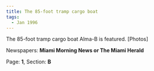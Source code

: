 ```yaml
---  
title: The 85-foot tramp cargo boat  
tags:  
  - Jan 1996  
---  
```

  
The 85-foot tramp cargo boat Alma-B is featured. [Photos]  
  
Newspapers: **Miami Morning News or The Miami Herald**  
  
Page: **1**, Section: **B** 
